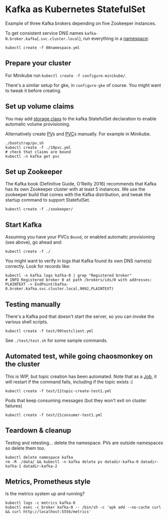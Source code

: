 
# Kafka as Kubernetes StatefulSet

Example of three Kafka brokers depending on five Zookeeper instances.

To get consistent service DNS names `kafka-N.broker.kafka`(`.svc.cluster.local`), run everything in a [namespace](http://kubernetes.io/docs/admin/namespaces/walkthrough/):
```
kubectl create -f 00namespace.yml
```

## Prepare your cluster

For Minikube run `kubectl create -f configure-minikube/`.

There's a similar setup for gke, in `configure-gke` of course. You might want to tweak it before creating.

## Set up volume claims

You may add [storage class](http://kubernetes.io/docs/user-guide/persistent-volumes/#storageclasses)
to the kafka StatefulSet declaration to enable automatic volume provisioning.

Alternatively create [PV](http://kubernetes.io/docs/user-guide/persistent-volumes/#persistent-volumes)s and [PVC](http://kubernetes.io/docs/user-guide/persistent-volumes/#persistentvolumeclaims)s manually. For example in Minikube.

```
./bootstrap/pv.sh
kubectl create -f ./10pvc.yml
# check that claims are bound
kubectl -n kafka get pvc
```

## Set up Zookeeper

The Kafka book (Definitive Guide, O'Reilly 2016) recommends that Kafka has its own Zookeeper cluster with at least 5 instances.
We use the zookeeper build that comes with the Kafka distribution, and tweak the startup command to support StatefulSet.

```
kubectl create -f ./zookeeper/
```

## Start Kafka

Assuming you have your PVCs `Bound`, or enabled automatic provisioning (see above), go ahead and:

```
kubectl create -f ./
```

You might want to verify in logs that Kafka found its own DNS name(s) correctly. Look for records like:
```
kubectl -n kafka logs kafka-0 | grep "Registered broker"
# INFO Registered broker 0 at path /brokers/ids/0 with addresses: PLAINTEXT -> EndPoint(kafka-0.broker.kafka.svc.cluster.local,9092,PLAINTEXT)
```

## Testing manually

There's a Kafka pod that doesn't start the server, so you can invoke the various shell scripts.
```
kubectl create -f test/99testclient.yml
```

See `./test/test.sh` for some sample commands.

## Automated test, while going chaosmonkey on the cluster

This is WIP, but topic creation has been automated. Note that as a [Job](http://kubernetes.io/docs/user-guide/jobs/), it will restart if the command fails, including if the topic exists :(
```
kubectl create -f test/11topic-create-test1.yml
```

Pods that keep consuming messages (but they won't exit on cluster failures)
```
kubectl create -f test/21consumer-test1.yml
```

## Teardown & cleanup

Testing and retesting... delete the namespace. PVs are outside namespaces so delete them too.
```
kubectl delete namespace kafka
rm -R ./data/ && kubectl -n kafka delete pv datadir-kafka-0 datadir-kafka-1 datadir-kafka-2
```

## Metrics, Prometheus style

Is the metrics system up and running?
```
kubectl logs -c metrics kafka-0
kubectl exec -c broker kafka-0 -- /bin/sh -c 'apk add --no-cache curl && curl http://localhost:5556/metrics'
```
